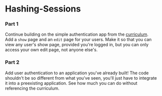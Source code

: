 # Hashing-Sessions

### Part 1

Continue building on the simple authentication app from the [curriculum](https://github.com/rithmschool/python_curriculum/blob/master/Unit-03/03-hashing_cookies_sessions.md). Add a `show` page and an `edit` page for your users. Make it so that you can view any user's show page, provided you're logged in, but you can only access your own edit page, not anyone else's.

### Part 2

Add user authentication to an application you've already built! The code shouldn't be so different from what you've seen, you'll just have to integrate it into a preexisting application. See how much you can do without referencing the curriculum. 